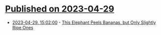 # [Published on 2023-04-29](index.md)

* [2023-04-29, 15:02:00](https://soylentnews.org/article.pl?sid=23/04/28/126207&from=rss) - [This Elephant Peels Bananas, but Only Slightly Ripe Ones](https://soylentnews.org/article.pl?sid=23/04/28/126207&from=rss)
